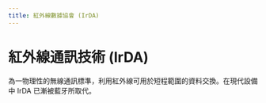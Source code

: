 ```yaml
---
title: 紅外線數據協會 (IrDA)
---
```

# 紅外線通訊技術 (IrDA)

為一物理性的無線通訊標準，利用紅外線可用於短程範圍的資料交換。在現代設備中 IrDA 已漸被藍牙所取代。